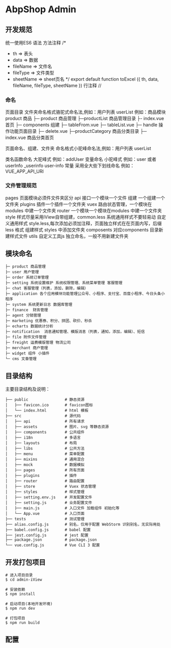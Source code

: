 # AbpShop Admin
## 开发规范
统一使用ES6 语法
方法注释
/*
* th => 表头
* data => 数据
* fileName => 文件名
* fileType => 文件类型
* sheetName => sheet页名
*/
export default function toExcel ({ th, data, fileName, fileType, sheetName }) 
行注释 //

### 命名

页面目录 文件夹命名格式骆驼式命名法,例如：用户列表 userList 
例如：商品模块
product 商品
    ├─ product 商品管理
        ├─productList 商品管理目录
            ├- index.vue  首页
        ├─ components  组建
            ├─ tableFrom.vue
            ├─ tableList.vue
        ├─ handle 操作功能页面目录
            ├─ delete.vue
    ├─productCategory 商品分类目录
        ├─ index.vue 商品分类首页

页面命名、组建、文件夹 命名格式小驼峰命名法,例如：用户列表 userList

类名函数命名 大驼峰式 例如：addUser
变量命名 小驼峰式 例如：user 或者 userInfo _userinfo user-info
常量 采用全大些下划线命名 例如：VUE_APP_API_URl

### 文件管理规范
pages 页面模块必须件文件夹区分
api 接口一个模块一个文件
组建 一个组建一个文件夹
plugins 插件一个插件一个文件夹
vuex 路由状态管理，一个模块在modules 中建一个文件夹
router 一个模块一个模块在modules 中建一个文件夹
style 样式尽量采用iView自带组建，common.less 系统通用样式不要轻易动
自定义通用样式 style.less,每次添加必须加注释，页面独立样式在在页面内写，后缀less 格式
组建样式 styles 中添加文件夹 composents 对应components 目录新建样式文件
utils 自定义工具js 独立命名，一般不用新建文件夹

## 模块命名
~~~
├─ product 商品管理
├─ user 用户管理
├─ order 系统订单管理
├─ setting 系统设置维护 系统权限管理、系统菜单管理 客服管理
├─ chat 客服管理（列表，添加，删除，编辑）
├─ application 各个应用模块功能管理公众号、小程序、支付宝、百度小程序、今日头条小程序
├─ system 系统更新日志 数据库管理
├─ finance  财务管理
├─ agent 分销管理
├─ marketing 优惠券、积分、拼团、砍价、秒杀
├─ echarts 数据统计分析
├─ notification  消息通知管理、模版消息（列表，通知，添加，编辑）、短信
├─ file 附件文件管理
├─ freight 运费模版管理 物流公司
├─ merchant 商户管理
├─ widget 组件 小插件
└─ cms 文章管理
~~~
## 目录结构
主要目录结构及说明：
~~~
├── public                # 静态资源
│   ├── favicon.ico       # favicon图标
│   └── index.html        # html 模板
├── src                   # 源代码
│   ├── api               # 所有请求
│   ├── assets            # 图片、svg 等静态资源
│   ├── components        # 公共组件
│   ├── i18n              # 多语言
│   ├── layouts           # 布局
│   ├── libs              # 公共方法
│   ├── menu              # 菜单配置
│   ├── mixins            # 通用混合
│   ├── mock              # 数据模拟
│   ├── pages             # 所有页面
│   ├── plugins           # 插件
│   ├── router            # 路由配置
│   ├── store             # Vuex 状态管理
│   ├── styles            # 样式管理
│   ├── setting.env.js    # 开发配置文件
│   ├── setting.js        # 业务配置文件
│   ├── main.js           # 入口文件 加载组件 初始化等
│   └── App.vue           # 入口页面
├── tests                 # 测试管理
├── alias.config.js       # 别名，仅用于配置 WebStorm 识别别名，无实际用处
├── babel.config.js       # babel 配置
├── jest.config.js        # jest 配置
├── package.json          # package.json
└── vue.config.js         # Vue CLI 3 配置
~~~
## 开发打包项目
~~~
# 进入项目目录
$ cd admin-iView

# 安装依赖
$ npm install

# 启动项目(本地开发环境)
$ npm run dev

# 打包项目
$ npm run build
~~~

## 配置


